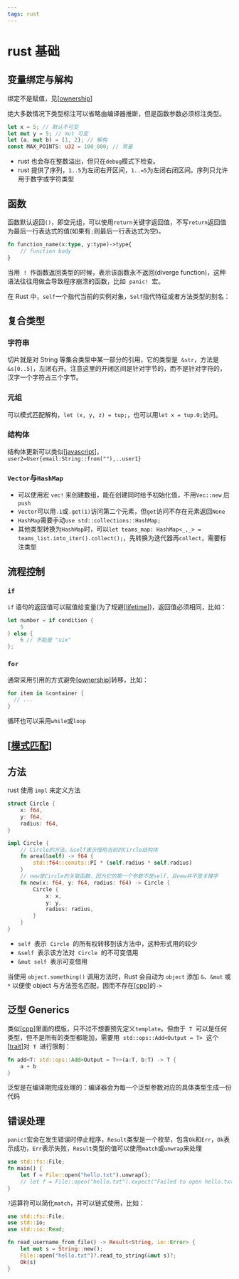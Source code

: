 ```yaml
---
tags: rust
---
```


# rust 基础

## 变量绑定与解构

绑定不是赋值，见[[ownership]]

绝大多数情况下类型标注可以省略由编译器推断，但是函数参数必须标注类型。

```rust
let x = 5; // 默认不可变
let mut y = 5; // mut 可变
let (a, mut b) = (1, 2); // 解构
const MAX_POINTS: u32 = 100_000; // 常量
```

- rust 也会存在整数溢出，但只在`debug`模式下检查。
- rust 提供了序列，`1..5`为左闭右开区间，`1..=5`为左闭右闭区间。序列只允许用于数字或字符类型

## 函数

函数默认返回`()`，即空元组，可以使用`return`关键字返回值，不写`return`返回值为最后一行表达式的值(如果有`;`则最后一行表达式为空)。

```rust
fn function_name(x:type, y:type)->type{
    // function body
}
```

当用  `!`  作函数返回类型的时候，表示该函数永不返回(diverge function)，这种语法往往用做会导致程序崩溃的函数，比如  `panic!`  宏。

在 Rust 中，`self`一个指代当前的实例对象，`Self`指代特征或者方法类型的别名：

## 复合类型

### 字符串

切片就是对 String 等集合类型中某一部分的引用，它的类型是  `&str`，方法是`&s[0..5]`，左闭右开。注意这里的开闭区间是针对字节的，而不是针对字符的，汉字一个字符占三个字节。

### 元组

可以模式匹配解构，`let (x, y, z) = tup;`，也可以用`let x = tup.0;`访问。

### 结构体

结构体更新可以类似[[javascript]]，`user2=User{email:String::from(""),..user1}`

### `Vector`与`HashMap`

- 可以使用宏 `vec!` 来创建数组，能在创建同时给予初始化值，不用`Vec::new` 后`push`
- `Vector`可以用`.1`或`.get(1)`访问第二个元素，但`get`访问不存在元素返回`None`
- `HashMap`需要手动`use std::collections::HashMap;`
- 其他类型转换为`HashMap`时，可以`let teams_map: HashMap<_,_> = teams_list.into_iter().collect();`，先转换为迭代器再`collect`，需要标注类型

## 流程控制

### `if`

`if` 语句的返回值可以赋值给变量(为了规避[[lifetime]])，返回值必须相同，比如：

```rust
let number = if condition {
    5
} else {
    6 // 不能是 "six"
};
```

### `for`

通常采用引用的方式避免[[ownership]]转移，比如：

```rust
for item in &container {
  // ...
}
```

循环也可以采用`while`或`loop`

## [[模式匹配]]

## 方法

rust 使用 `impl` 来定义方法

```rust
struct Circle {
    x: f64,
    y: f64,
    radius: f64,
}

impl Circle {
    // Circle的方法，&self表示借用当前的Circle结构体
    fn area(&self) -> f64 {
        std::f64::consts::PI * (self.radius * self.radius)
    }
    // new是Circle的关联函数，因为它的第一个参数不是self，且new并不是关键字
    fn new(x: f64, y: f64, radius: f64) -> Circle {
        Circle {
            x: x,
            y: y,
            radius: radius,
        }
    }
}
```

- `self`  表示  `Circle`  的所有权转移到该方法中，这种形式用的较少
- `&self`  表示该方法对  `Circle`  的不可变借用
- `&mut self`  表示可变借用

当使用 `object.something()` 调用方法时，Rust 会自动为 `object` 添加 `&`、`&mut` 或 `*` 以便使 object 与方法签名匹配，因而不存在[[cpp]]的`->`

## 泛型 Generics

类似[[cpp]]里面的模版，只不过不想要预先定义`template`。但由于  `T`  可以是任何类型，但不是所有的类型都能加，需要用  `std::ops::Add<Output = T>`  这个[[trait]]对  `T`  进行限制：

```rust
fn add<T: std::ops::Add<Output = T>>(a:T, b:T) -> T {
    a + b
}
```

泛型是在编译期完成处理的：编译器会为每一个泛型参数对应的具体类型生成一份代码

## 错误处理

`panic!`宏会在发生错误时停止程序，`Result`类型是一个枚举，包含`Ok`和`Err`，`Ok`表示成功，`Err`表示失败，`Result`类型的值可以使用`match`或`unwrap`来处理

```rust
use std::fs::File;
fn main() {
    let f = File::open("hello.txt").unwrap();
    // let f = File::open("hello.txt").expect("Failed to open hello.txt");
}
```

`?`运算符可以简化`match`，并可以链式使用，比如：

```rust
use std::fs::File;
use std::io;
use std::io::Read;

fn read_username_from_file() -> Result<String, io::Error> {
    let mut s = String::new();
    File::open("hello.txt")?.read_to_string(&mut s)?;
    Ok(s)
}
```

[//begin]: # "Autogenerated link references for markdown compatibility"
[ownership]: ../concept/ownership.md "ownership"
[javascript]: ../../javascript/javascript.md "javascript"
[lifetime]: ../concept/lifetime.md "lifetime"
[模式匹配]: 模式匹配.md "模式匹配"
[cpp]: ../../cpp/cpp.md "Cpp"
[trait]: ../concept/trait.md "trait"
[//end]: # "Autogenerated link references"
